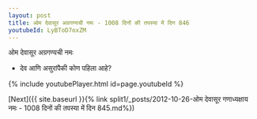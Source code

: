 ```yaml
---
layout: post
title: ओम देवासूर अग्रगण्यची नमः - 1008 दिनों की तपस्या में दिन 846
youtubeId: LyBToD7oxZM
---
```

 
 
 ओम देवासूर अग्रगण्यची नमः  
 
 -  देव आणि असुरांपैकी कोण पहिला आहे? 
 
  
 
  
 
 
 
 
 
 


{% include youtubePlayer.html id=page.youtubeId %}
 
[Next]({{ site.baseurl }}{% link  split1/_posts/2012-10-26-ओम देवासूर गणाध्यक्षाय नमः - 1008 दिनों की तपस्या में दिन 845.md%})
 
